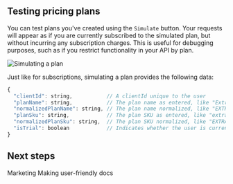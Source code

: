 
## Testing pricing plans

You can test plans you've created using the `Simulate` button. Your requests will appear as if you are currently subscribed to the simulated plan, but without incurring any subscription charges.
This is useful for debugging purposes, such as if you restrict functionality in your API by plan.

![Simulating a plan](https://reqhubprod.blob.core.windows.net/public/docs/simulate-plan.png)

Just like for subscriptions, simulating a plan provides the following data:

```js
{
  "clientId": string,           // A clientId unique to the user
  "planName": string,           // The plan name as entered, like "Extra awesome"
  "normalizedPlanName": string, // The plan name normalized, like "EXTRA_AWESOME"
  "planSku": string,            // The plan SKU as entered, like "extra-awesome-sku"
  "normalizedPlanSku": string,  // The plan SKU normalized, like "EXTRA_AWESOME_SKU"
  "isTrial": boolean            // Indicates whether the user is currently in a trial period
}
```

## Next steps
Marketing
Making user-friendly docs

